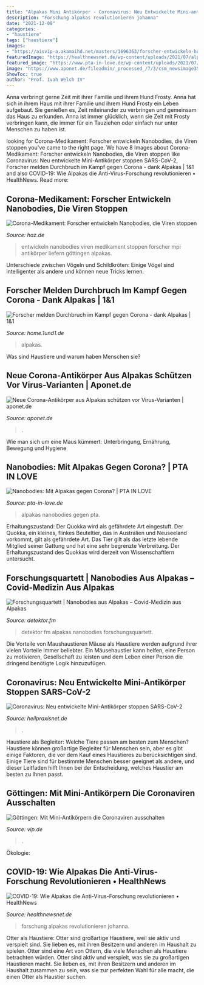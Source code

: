 ```yaml
---
title: "Alpakas Mini Antikörper - Coronavirus: Neu Entwickelte Mini-antikörper Stoppen Sars-cov-2"
description: "Forschung alpakas revolutionieren johanna"
date: "2021-12-08"
categories:
- "haustiere"
tags: ["haustiere"]
images:
- "https://aisvip-a.akamaihd.net/masters/1696363/forscher-entwickeln-hochwirksame-mini-antikoerper.jpg"
featuredImage: "https://healthnewsnet.de/wp-content/uploads/2021/07/alpaca-1672647_1920-1536x1021.jpg"
featured_image: "https://www.pta-in-love.de/wp-content/uploads/2021/07/Symbolbild-Alpacas-Corona-scaled-1200x900.jpg"
image: "https://www.aponet.de/fileadmin/_processed_/7/3/csm_newsimage353345_2d102790a9.jpg"
ShowToc: true
author: "Prof. Ivah Welch IV"
---
```



Anna verbringt gerne Zeit mit ihrer Familie und ihrem Hund Frosty.
Anna hat sich in ihrem Haus mit ihrer Familie und ihrem Hund Frosty ein Leben aufgebaut. Sie genießen es, Zeit miteinander zu verbringen und gemeinsam das Haus zu erkunden. Anna ist immer glücklich, wenn sie Zeit mit Frosty verbringen kann, die immer für ein Tauziehen oder einfach nur unter Menschen zu haben ist.

	

		
looking for Corona-Medikament: Forscher entwickeln Nanobodies, die Viren stoppen you've came to the right page. We have 8 Images about Corona-Medikament: Forscher entwickeln Nanobodies, die Viren stoppen like Coronavirus: Neu entwickelte Mini-Antikörper stoppen SARS-CoV-2, Forscher melden Durchbruch im Kampf gegen Corona - dank Alpakas | 1&amp;1 and also COVID-19: Wie Alpakas die Anti-Virus-Forschung revolutionieren • HealthNews. Read more:
		
    
## Corona-Medikament: Forscher Entwickeln Nanobodies, Die Viren Stoppen

<img loading=lazy src="https://mar.prod.image.rndtech.de/var/storage/images/paz/nachrichten/der-norden/corona-medikament-forscher-entwickeln-nanobodies-die-viren-stoppen/773451990-4-ger-DE/Durchbruch-bei-hochwirksamem-Covid-19-Medikament-Forscher-entwickeln-Nanobodies-die-Viren-stoppen_big_teaser_article.jpg" onerror="this.onerror=null;this.src='https://tse2.mm.bing.net/th?id=OIP.t-izplRjCAOHvGb593lBbQHaDt&amp;pid=15.1';" alt="Corona-Medikament: Forscher entwickeln Nanobodies, die Viren stoppen">

_Source: haz.de_

>entwickeln nanobodies viren medikament stoppen forscher mpi antikörper liefern göttingen alpakas. 

	

Unterschiede zwischen Vögeln und Schildkröten: Einige Vögel sind intelligenter als andere und können neue Tricks lernen.

    
## Forscher Melden Durchbruch Im Kampf Gegen Corona - Dank Alpakas | 1&amp;1

<img loading=lazy src="https://i0.1und1.de/image/774/36059774,pd=2,f=responsive169-w950.jpg" onerror="this.onerror=null;this.src='https://tse1.mm.bing.net/th?id=OIP.Ah2AALSqtYUPuF-FpviUfwHaEK&amp;pid=15.1';" alt="Forscher melden Durchbruch im Kampf gegen Corona - dank Alpakas | 1&amp;1">

_Source: home.1und1.de_

>alpakas. 

	

Was sind Haustiere und warum haben Menschen sie?

    
## Neue Corona-Antikörper Aus Alpakas Schützen Vor Virus-Varianten | Aponet.de

<img loading=lazy src="https://www.aponet.de/fileadmin/_processed_/7/3/csm_newsimage353345_2d102790a9.jpg" onerror="this.onerror=null;this.src='https://tse3.mm.bing.net/th?id=OIP.q1teJeBh0GHMuYvgHwYsdgHaDq&amp;pid=15.1';" alt="Neue Corona-Antikörper aus Alpakas schützen vor Virus-Varianten | aponet.de">

_Source: aponet.de_

>. 

	

Wie man sich um eine Maus kümmert: Unterbringung, Ernährung, Bewegung und Hygiene

    
## Nanobodies: Mit Alpakas Gegen Corona? | PTA IN LOVE

<img loading=lazy src="https://www.pta-in-love.de/wp-content/uploads/2021/07/Symbolbild-Alpacas-Corona-scaled-1200x900.jpg" onerror="this.onerror=null;this.src='https://tse4.mm.bing.net/th?id=OIP.NoavPFZ55rs1WPuPgHUZyQHaFj&amp;pid=15.1';" alt="Nanobodies: Mit Alpakas gegen Corona? | PTA IN LOVE">

_Source: pta-in-love.de_

>alpakas nanobodies gegen pta. 

	

Erhaltungszustand: Der Quokka wird als gefährdete Art eingestuft.
Der Quokka, ein kleines, flinkes Beuteltier, das in Australien und Neuseeland vorkommt, gilt als gefährdete Art. Das Tier gilt als das letzte lebende Mitglied seiner Gattung und hat eine sehr begrenzte Verbreitung. Der Erhaltungszustand des Quokkas wird derzeit von Wissenschaftlern untersucht.

    
## Forschungsquartett | Nanobodies Aus Alpakas – Covid-Medizin Aus Alpakas

<img loading=lazy src="https://detektor.fm/wp-content/uploads/2021/08/newmanfilmshutterstocknanobodies-1920x825.jpg" onerror="this.onerror=null;this.src='https://tse2.mm.bing.net/th?id=OIP.NGWH7ub7COQX_LRqn_k5hAHaDL&amp;pid=15.1';" alt="Forschungsquartett | Nanobodies aus Alpakas – Covid-Medizin aus Alpakas">

_Source: detektor.fm_

>detektor fm alpakas nanobodies forschungsquartett. 

	

Die Vorteile von Maushaustieren
Mäuse als Haustiere werden aufgrund ihrer vielen Vorteile immer beliebter. Ein Mäusehaustier kann helfen, eine Person zu motivieren, Gesellschaft zu leisten und dem Leben einer Person die dringend benötigte Logik hinzuzufügen.

    
## Coronavirus: Neu Entwickelte Mini-Antikörper Stoppen SARS-CoV-2

<img loading=lazy src="https://www.heilpraxisnet.de/wp-content/uploads/2021/07/Coronavirus-Alpakas-750x375.jpg" onerror="this.onerror=null;this.src='https://tse4.mm.bing.net/th?id=OIP.TBpRaZ6gc9CTVRFewfaszQHaDt&amp;pid=15.1';" alt="Coronavirus: Neu entwickelte Mini-Antikörper stoppen SARS-CoV-2">

_Source: heilpraxisnet.de_

>. 

	

Haustiere als Begleiter: Welche Tiere passen am besten zum Menschen?
Haustiere können großartige Begleiter für Menschen sein, aber es gibt einige Faktoren, die vor dem Kauf eines Haustieres zu berücksichtigen sind. Einige Tiere sind für bestimmte Menschen besser geeignet als andere, und dieser Leitfaden hilft Ihnen bei der Entscheidung, welches Haustier am besten zu Ihnen passt.

    
## Göttingen: Mit Mini-Antikörpern Die Coronaviren Ausschalten

<img loading=lazy src="https://aisvip-a.akamaihd.net/masters/1696363/forscher-entwickeln-hochwirksame-mini-antikoerper.jpg" onerror="this.onerror=null;this.src='https://tse1.mm.bing.net/th?id=OIP.2CNCgrH7iA8z5OZYhwiLdwHaEL&amp;pid=15.1';" alt="Göttingen: Mit Mini-Antikörpern die Coronaviren ausschalten">

_Source: vip.de_

>. 

	

Ökologie:

    
## COVID-19: Wie Alpakas Die Anti-Virus-Forschung Revolutionieren • HealthNews

<img loading=lazy src="https://healthnewsnet.de/wp-content/uploads/2021/07/alpaca-1672647_1920-1536x1021.jpg" onerror="this.onerror=null;this.src='https://tse2.mm.bing.net/th?id=OIP.wHincMIXn5neOMYu4nDEigHaE7&amp;pid=15.1';" alt="COVID-19: Wie Alpakas die Anti-Virus-Forschung revolutionieren • HealthNews">

_Source: healthnewsnet.de_

>forschung alpakas revolutionieren johanna. 

	

Otter als Haustiere: Otter sind großartige Haustiere, weil sie aktiv und verspielt sind. Sie lieben es, mit ihren Besitzern und anderen im Haushalt zu spielen.
Otter sind eine Art von Ottern, die viele Menschen als Haustiere betrachten würden. Otter sind aktiv und verspielt, was sie zu großartigen Haustieren macht. Sie lieben es, mit ihren Besitzern und anderen im Haushalt zusammen zu sein, was sie zur perfekten Wahl für alle macht, die einen Otter als Haustier suchen.

